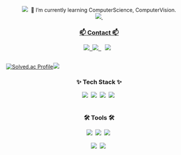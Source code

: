 <div align="center">
  <img src="https://capsule-render.vercel.app/api?type=transparent&fontColor=429421&FontSize=20&text=KIMBOHYUN&animation=blink"/>&nbsp
🌱 I’m currently learning ComputerScience, ComputerVision.
	    <br>
  <a href="https://boyamie.github.io/">
    <img
      src="https://img.shields.io/badge/NaverBoostcampAITechDiary-03C75A?style=for-the-badge&logo=Naver&logoColor=white">&nbsp
    <br>
</div>
<h3 align="center">📫 Contact 📫</h3>
<div align="center">
  <a href="https://velog.io/@boyamie_/posts">
    <img src="https://img.shields.io/badge/Velog-1EBC8F?style=for-the-badge&logo=velog&logoColor=white" />&nbsp
  <a href="https://blog.naver.com/boyamie">
    <img
      src="https://img.shields.io/badge/blog-03C75A?style=for-the-badge&logo=naver&logoColor=white"/>&nbsp
<a href="https://instagram.com/boyamie_">
    <img 
        src="http://img.shields.io/badge/-Instagram-black?style=flat&logo=Instagram&link=https://instagram.com/boyamie_/"
        style="height : auto; margin-left : 10px; margin-right : 10px;"/>
</a>

</div>
<br>
	  
[![Solved.ac Profile](http://mazassumnida.wtf/api/v2/generate_badge?boj=boyamie)](https://solved.ac/boyamie/)<img src="http://mazandi.herokuapp.com/api?handle=boyamie&theme=warm"/>

<h3 align="center">✨ Tech Stack ✨</h3>

<div align="center">
  <img src="https://img.shields.io/badge/python-3670A0?style=for-the-badge&logo=python&logoColor=ffdd54" />&nbsp
  <img src="https://img.shields.io/badge/pandas-150458.svg?style=for-the-badge&logo=pandas&logoColor=white" />&nbsp
  <img src="https://img.shields.io/badge/numpy-4d77cf.svg?style=for-the-badge&logo=numpy&logoColor=white" />&nbsp
  <img src="https://img.shields.io/badge/openCV-11557c.svg?style=for-the-badge&logo=openCV&logoColor=white" />&nbsp
</div>

<br>

<h3 align="center">🛠 Tools 🛠</h3>
<div align="center">
  <img src="https://img.shields.io/badge/git-F05033.svg?style=for-the-badge&logo=git&logoColor=white" />&nbsp
  <img src="https://img.shields.io/badge/github-181717.svg?style=for-the-badge&logo=github&logoColor=white" />&nbsp
  <img src="https://img.shields.io/badge/Notion-F3F3F3.svg?style=for-the-badge&logo=notion&logoColor=black" />&nbsp
</div>

<br>

<div align="center">
  <img src="https://img.shields.io/badge/VSCode-2C2C32.svg?style=for-the-badge&logo=visual-studio-code&logoColor=22ABF3" />&nbsp
  <img src="https://img.shields.io/badge/jupyter-2C2C32.svg?style=for-the-badge&logo=jupyter&logoColor=F37726" />&nbsp
<!--   <img src="https://img.shields.io/badge/Colab-2C2C32.svg?style=for-the-badge&logo=googlecolab&logoColor=F9AB00" />&nbsp -->
</div>

<!--

Here are some ideas to get you started:

- 🔭 I’m currently working on ...
- 🌱 I’m currently learning ...
- 👯 I’m looking to collaborate on ...
- 🤔 I’m looking for help with ...
- 💬 Ask me about ...
- 📫 How to reach me: ...
- 😄 Pronouns: ...
- ⚡ Fun fact: ...
-->
